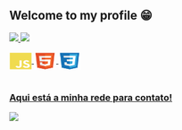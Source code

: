 ## Welcome to my profile 😁

 <div>
   <a href="https://github.com/N3ytan">
   <img height="180em" src="https://github-readme-stats-psi-rouge-69.vercel.app/api?username=N3ytan&show_icons=true&theme=tokyonight&include_all_commits=true&count_private=true"/>
   <img height="180em" src="https://github-readme-stats-psi-rouge-69.vercel.app/api/top-langs/?username=N3ytan&layout=compact&langs_count=6&theme=tokyonight"/>

</div>
<div style="display: inline_block"><br>
  <img align="center" alt="Js" height="30" width="40" src="https://raw.githubusercontent.com/devicons/devicon/master/icons/javascript/javascript-plain.svg">
  <img align="center" alt="HTML" height="30" width="40" src="https://raw.githubusercontent.com/devicons/devicon/master/icons/html5/html5-original.svg">
  <img align="center" alt="CSS" height="30" width="40" src="https://raw.githubusercontent.com/devicons/devicon/master/icons/css3/css3-original.svg">
</div>
 
 <br>
 
  ### Aqui está a minha rede para contato!
 
<div>
  <a href="https://www.linkedin.com/in/nathan-fernandes-04957b210/" target="_blank"><img src="https://img.shields.io/badge/-LinkedIn-%230077B5?style=for-the-badge&logo=linkedin&logoColor=white" target="_blank"></a> 
 </div>
